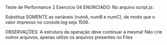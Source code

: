 Teste de Performance 2
Exercício 04
ENUNCIADO:
No arquivo script.js:

Substitua SOMENTE as variáveis (numA, numB e numC), de modo que o valor impresso no console.log seja 1506.

OBSERVAÇÕES:
A estrutura da operação deve continuar a mesma!
Não crie outros arquivos, apenas utilize os arquivos presentes no Files
